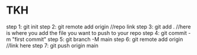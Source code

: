 # TKH

step 1: git init
step 2: git remote add origin //repo link
step 3: git add . //here is where you add the file you want to push to your repo
step 4: git commit -m "first commit"
step 5: git branch -M main
step 6: git remote add origin //link here
step 7: git push origin main 
